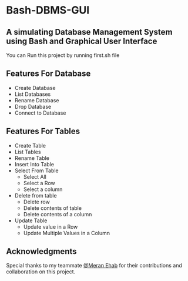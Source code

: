 # Bash-DBMS-GUI
## A simulating Database Management System using Bash and Graphical User Interface
You can Run this project by running first.sh file

## Features For Database
- Create Database
- List Databases
- Rename Database
- Drop Database
- Connect to Database

## Features For Tables
- Create Table 
- List Tables
- Rename Table
- Insert Into Table
- Select From Table
  * Select All
  * Select a Row
  * Select a column
- Delete from table
  * Delete row
  * Delete contents of table
  * Delete contents of a column
- Update Table
  * Update value in a Row
  * Update Multiple Values in a Column

## Acknowledgments

Special thanks to my teammate [@Meran Ehab](https://github.com/meranehab) for their contributions and collaboration on this project.
